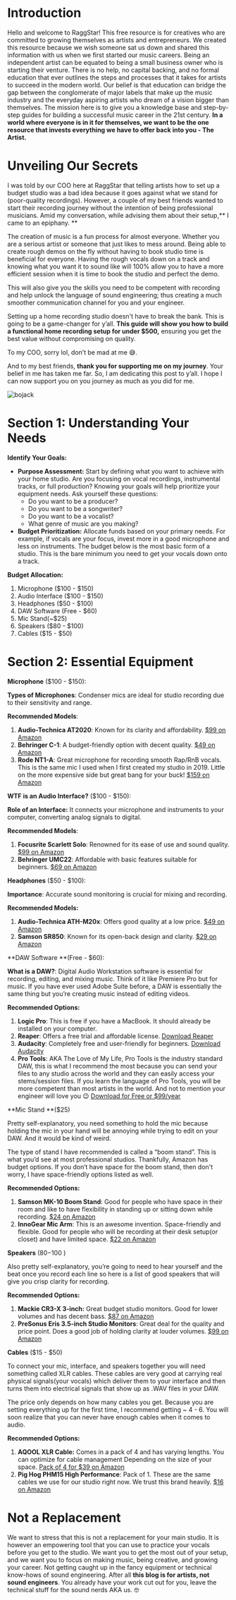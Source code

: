 <script lang='ts'>
  import BlogPageTemplate from '$lib/components/blog/BlogPageTemplate.svelte';
  import type { BlogCardProps } from '$lib/managers/BlogManager';
  import { ASSETS_PATH } from '$lib/managers/BlogManager';
  import { orderedBlogPosts } from '$lib/managers/BlogManager';
  import { page } from '$app/stores';

  const blogPostInfo: BlogCardProps = orderedBlogPosts.find((post) => post.slug === $page.route.id?.split('/')[3]);
  const assetsUrl = `${ASSETS_PATH}/${blogPostInfo.image}`;

  const gif1 = `${assetsUrl}/gif1.gif`;
</script>

<BlogPageTemplate
  title={blogPostInfo.title}
  subtitle={blogPostInfo.subtitle}
  published_date={blogPostInfo.date_published}
  coverImg={blogPostInfo.image}>

# Introduction
Hello and welcome to RaggStar! This free resource is for creatives who are committed to growing themselves as artists and entrepreneurs. We created this resource because we wish someone sat us down and shared this information with us when we first started our music careers. Being an independent artist can be equated to being a small business owner who is starting their venture. There is no help, no capital backing, and no formal education that ever outlines the steps and processes that it takes for artists to succeed in the modern world. Our belief is that education can bridge the gap between the conglomerate of major labels that make up the music industry and the everyday aspiring artists who dream of a vision bigger than themselves. The mission here is to give you a knowledge base and step-by-step guides for building a successful music career in the 21st century. **In a world where everyone is in it for themselves, we want to be the one resource that invests everything we have to offer back into you - The Artist.**

# Unveiling Our Secrets

I was told by our COO here at RaggStar that telling artists how to set up a budget studio was a bad idea because it goes against what we stand for (poor-quality recordings). However, a couple of my best friends wanted to start their recording journey without the intention of being professional musicians. Amid my conversation, while advising them about their setup,** I came to an epiphany. **

The creation of music is a fun process for almost everyone. Whether you are a serious artist or someone that just likes to mess around. Being able to create rough demos on the fly without having to book studio time is beneficial for everyone. Having the rough vocals down on a track and knowing what you want it to sound like will 100% allow you to have a more efficient session when it is time to book the studio and perfect the demo.

This will also give you the skills you need to be competent with recording and help unlock the language of sound engineering; thus creating a much smoother communication channel for you and your engineer.

Setting up a home recording studio doesn't have to break the bank. This is going to be a game-changer for y’all. **This guide will show you how to build a functional home recording setup for under $500,** ensuring you get the best value without compromising on quality.

To my COO, sorry lol, don’t be mad at me 😅.

And to my best friends, **thank you for supporting me on my journey**. Your belief in me has taken me far. So, I am dedicating this post to y’all. I hope I can now support you on you journey as much as you did for me.

![bojack]({gif1})

# Section 1: Understanding Your Needs

**Identify Your Goals:**



* **Purpose Assessment:** Start by defining what you want to achieve with your home studio. Are you focusing on vocal recordings, instrumental tracks, or full production? Knowing your goals will help prioritize your equipment needs. Ask yourself these questions:
    * Do you want to be a producer?
    * Do you want to be a songwriter?
    * Do you want to be a vocalist?
    * What genre of music are you making?
* **Budget Prioritization:** Allocate funds based on your primary needs. For example, if vocals are your focus, invest more in a good microphone and less on instruments. The budget below is the most basic form of a studio. This is the bare minimum you need to get your vocals down onto a track.

**Budget Allocation:**

1. Microphone ($100 - $150)
2. Audio Interface ($100 - $150)
3. Headphones ($50 - $100)
4. DAW Software (Free - $60)
5. Mic Stand(~$25)
6. Speakers ($80 - $100)
7. Cables ($15 - $50)


# Section 2: Essential Equipment

**Microphone** ($100 - $150):

**Types of Microphones**: Condenser mics are ideal for studio recording due to their sensitivity and range.

**Recommended Models**:



1. **Audio-Technica AT2020**: Known for its clarity and affordability. [$99 on Amazon](https://www.amazon.com/Technica-AT2020-Side-Address-Cardioid-Condenser/dp/B00RLAKUQ6/ref=sr_1_2?crid=6AY1JIXT21LO&dib=eyJ2IjoiMSJ9.aQWWS2DwymHkJf0peazPli34zGCCOwqk_a1pLhdx90v9GJ-0HSa2Y3Bcbdj32PAWUykr-i8Cck9TFVDSKF5qI3ZBusfCUr7ZCanNpSL7aTrghgr8UGY0v_5xb_jDNPsSlb_m6wr80Awq1yl5WXaaX7qXWPfFptXlyM5iueObExs7HrkjEx6EcOlFl9PZaiUt4eQ3qn8o083xYxivZ-NXPMQ-W5OhZ6gqSCyCAa6TeNgq8NwVlFrKoimBsJej0qEv_dATm53tG7eGYfHpIMj_f8G-bjII-D9kkH0ox6C-USY.WzSHRRkOh6pF9VZlaW-R1DL4DAzWtO1YMgSVmeh7Rwk&dib_tag=se&keywords=at%2B2020&qid=1715567303&sprefix=at%2B2020%2Caps%2C100&sr=8-2&th=1)
2. **Behringer C-1**: A budget-friendly option with decent quality. [$49 on Amazon](https://www.amazon.com/Behringer-Professional-Large-Diaphragm-Condenser-Microphone/dp/B000CZ0RLK/ref=pd_ci_mcx_mh_mcx_views_0?pd_rd_w=3TgYk&content-id=amzn1.sym.8b590b55-908d-4829-9f90-4c8752768e8b%3Aamzn1.symc.40e6a10e-cbc4-4fa5-81e3-4435ff64d03b&pf_rd_p=8b590b55-908d-4829-9f90-4c8752768e8b&pf_rd_r=B38TQBPH16Y289VN2CJK&pd_rd_wg=57idR&pd_rd_r=c7e71b9c-780e-41ce-8308-34a284f50a00&pd_rd_i=B000CZ0RLK)
3. **Rode NT1-A**: Great microphone for recording smooth Rap/RnB vocals. This is the same mic I used when I first created my studio in 2019. Little on the more expensive side but great bang for your buck!  [$159 on Amazon](https://www.amazon.com/Signature-Condenser-Microphone-Shockmount-Filter/dp/B0CKVD62NX/ref=sr_1_2?crid=3QQPNHAB1WWG5&dib=eyJ2IjoiMSJ9.AVKibzjD06rcLC1ZWjXjErv95LVkfbmFUbFbr63y-u8IDaWKliGLJ0g9hScBrF-mV0jFFplBfhYux84kLnaT32LRjserJsvyzt1xtZvV0oVNjWrOTB5-eSVr2P1wHVHEYXymkDV6zmrVDlwGfWGYoV_w2TpVm4MgzVspDq-NHhb7Hi1ABSZLMGEdG3STxvobS74VKUP14QfD5ilRKKe2zZgj4r5kDbk1G94at-sxS3FtPNiN5o1EX41TH1eiTh2mNsL7lYDiULvvbsem8mOL2AG5FO32Xg-9vW1OuxWRcZw.PelOWXtFY_iA5DoNq9fjGLXy-r3C8OQg6_o7Bx8AtT4&dib_tag=se&keywords=rode%2Bnt1&qid=1715567568&s=musical-instruments&sprefix=rode%2Bnt1%2Cmi%2C83&sr=1-2&th=1)

**WTF is an Audio Interface?** ($100 - $150):

**Role of an Interface:** It connects your microphone and instruments to your computer, converting analog signals to digital.

**Recommended Models**:



1. **Focusrite Scarlett Solo**: Renowned for its ease of use and sound quality. [$99 on Amazon](https://www.amazon.com/Focusrite-Scarlett-Audio-Interface-Tools/dp/B07QR6Z1JB/ref=sr_1_2?crid=36REKS1WSYMQF&dib=eyJ2IjoiMSJ9.ZnWMY84VwovG6mrVRbw2lJoKmMvWN-uqqj921iUUdQx47JiKRYfYFclxlAtHwyQfL2W9SyremKcsY3TdXCA8v5hJ1G0htq6LFdlv_kQHIj6kBdI91KlaccEDooy9NeZ6cN7wyl-ZuVf_Rh8NAF0ac0Dohx4bC96oV_bHeiDcfmXEqW5tPJUahHfg3WJLkr-Qn5iMafxCsYLQAJY0GA2AaPlL165w7mLYILJMEO_UHyk6xH7QO8RP7D5JeCEXV9TUeQaLNRGK509yAmxlnb3RbQHtnb-P5CSwGptJ48alQj8.9NTHDkWprLa7F7_I7k7r8e9HGbv2xc86NHxc4BmJYao&dib_tag=se&keywords=focusrite+scarlett+solo&qid=1715567861&s=musical-instruments&sprefix=focusrite%2Cmi%2C89&sr=1-2)
2. **Behringer UMC22**: Affordable with basic features suitable for beginners. [$69 on Amazon](https://www.amazon.com/Behringer-UMC22-BEHRINGER-audio-interface/dp/B00FFIGZF6/ref=sr_1_2?crid=3020QRK0WIUWA&dib=eyJ2IjoiMSJ9.867q0CXui6WEscMrk22itTfps3VSV-j2RdwuZvvM54D3_OXDPeq7_ug4JbIy804vioT81Qcs5Aru2-r_R4Is-nqKx5GOAE7kq6X17VXho6MZAQCEkNvZj92_ytSdoZkGM8PCMz7lJXe2DO6OKuMQeZ_4j3f13LnqW5zntAlP3WyOz9wf6t3UvOmE-1zPXVSWRhmuglbpny9aiq_WqtxYjQSAt6d9w82cnI63B-nNzrfPst5e0lC16sEy39LDUyQbWGl_n24Nv1SiF9Ooe_kl_tRIMetU3JO1eDeI6TpO_64.MCQGKNaB57i3GLeGCVXRN9aEKOtv98dA2GM3DT0pcWI&dib_tag=se&keywords=behringer+mc22&qid=1715567936&s=musical-instruments&sprefix=behringer+mc2%2Cmi%2C94&sr=1-2)

**Headphones** ($50 - $100):

**Importance**: Accurate sound monitoring is crucial for mixing and recording.

**Recommended Models:**



1. **Audio-Technica ATH-M20x**: Offers good quality at a low price. [$49 on Amazon](https://www.amazon.com/Audio-Technica-ATH-M20x-Professional-Monitor-Headphones/dp/B00HVLUR18/ref=sr_1_1?crid=369GDQJLWHLJ2&dib=eyJ2IjoiMSJ9.U367j2JZJHo3EEI1Ku7LFE-_yBmY4t0QNoQuLZm0dcoiQIauWCRvcwahknSx4yF7nYvMMxrELCgrufUPUjw1Tv5Qt0PW4jdX1HalEM5tiYvCB0vPdofjP66IguvneBUFT9MFiJe5FdvzV0Px8_8mjA.D1FP9vh_6cZFGIfsxJvRMQG35R8n6VpFJ_ERNEcguHc&dib_tag=se&keywords=ath+m20&qid=1715568079&s=musical-instruments&sprefix=athx+m+20%2Cmi%2C84&sr=1-1)
2. **Samson SR850**: Known for its open-back design and clarity. [$29 on Amazon](https://www.amazon.com/Samson-Professional-Semi-Open-Reference-Headphones/dp/B084QCYXVQ/ref=sr_1_4?crid=1JYW86EZ4R1KB&dib=eyJ2IjoiMSJ9.vnG-fJhVGdwxG-bzu9L88J1V615JSRR8jawQKnVn1Ut8R6kj3akiYrXCI-uuYWKWFDxFN-VKBbAwRaDbAZl9hXWm8MPs7C3LI9axqAm38TzWEYIXkeGKI-6DgYio0a12RDumaOnCB2qOLFT3VU-73op53_WH-pP-PsQYyyYAdRSG3duWQAQEcF2UvcIerQRIblfzfLNDNmUTSQ3azzOYl4GZOa1cSRgt7U6eewL6IIOXvOLmCKMKN1BU9ur8cp2ZYmshoaiAr00bB2vvf_mVbRzg0LsMEqVjMPJBz5nok6c.XSpZFY1TSAWu025dB442TFPiqUa6jr3O8GvrSwh9ySk&dib_tag=se&keywords=samson+sr850&qid=1715568125&s=musical-instruments&sprefix=samson+%2Cmi%2C87&sr=1-4)

**DAW Software **(Free - $60):

**What is a DAW?**: Digital Audio Workstation software is essential for recording, editing, and mixing music. Think of it like Premiere Pro but for music. If you have ever used Adobe Suite before, a DAW is essentially the same thing but you’re creating music instead of editing videos.

**Recommended Options:**



1. **Logic Pro**: This is free if you have a MacBook. It should already be installed on your computer.
2. **Reaper**: Offers a free trial and affordable license. [Download Reaper ](https://www.reaper.fm/)
3. **Audacity**: Completely free and user-friendly for beginners. [Download Audacity](https://www.audacityteam.org/)
4. **Pro Tools**: AKA The Love of My Life, Pro Tools is the industry standard DAW, this is what I recommend the most because you can send your files to any studio across the world and they can easily access your stems/session files. If you learn the language of Pro Tools, you will be more competent than most artists in the world. And not to mention your engineer will love you 😉 [Download for Free or $99/year](https://www.avid.com/pro-tools)

**Mic Stand **($25)

Pretty self-explanatory, you need something to hold the mic because holding the mic in your hand will be annoying while trying to edit on your DAW. And it would be kind of weird.

The type of stand I have recommended is called a “boom stand”. This is what you’d see at most professional studios. Thankfully, Amazon has budget options. If you don’t have space for the boom stand, then don't worry, I have space-friendly options listed as well.

**Recommended Options:**



1. **Samson MK-10 Boom Stand**: Good for people who have space in their room and like to have flexibility in standing up or sitting down while recording. [$24 on Amazon](https://www.amazon.com/Samson-MK-10-Microphone-Boom-Stand/dp/B003CLIPHO/ref=sr_1_21?crid=3CK702RH7KSLK&dib=eyJ2IjoiMSJ9.9yFgi-JdFRFsvWsMM8B75U_IRfZaUy6VEnJ5mAtNC11WxzVEf1arQylBPH_sbGpLJ0hVfAGkX3CkCBlUraTx4cGk5ln3T774gCHqinBGzBihv2C922_C2v7oWyS3P9bZ1MtM6DJk9_7_f17uY8KT9HeCyI8cHtA3KDhsGDgl2gK562Fv3DwTikGWbJWQTjF9AqBz399ju4t7RYtGhLv7jYdiVV5HkDJ9L9NU8icCHJgBSMbAe-vc1_G5rwq3cGOjLriwygtQ0uFYFfir1w2t8N9shourrqYK53wbkwWnTf0.OY1aM3ysKUEo0zmdCok5lqOSm-Ny_pKHMmK1zSfJZq8&dib_tag=se&keywords=mic%2Bstand&qid=1715568799&s=musical-instruments&sprefix=mic%2Bstand%2Cmi%2C89&sr=1-21&th=1)
2. **InnoGear Mic Arm**: This is an awesome invention. Space-friendly and flexible. Good for people who will be recording at their desk setup(or closet) and have limited space.  [$22 on Amazon](https://www.amazon.com/InnoGear-Microphone-Adjustable-Suspension-Microphones/dp/B07X1ZWS2H/ref=sr_1_23?crid=3CK702RH7KSLK&dib=eyJ2IjoiMSJ9.9yFgi-JdFRFsvWsMM8B75U_IRfZaUy6VEnJ5mAtNC11WxzVEf1arQylBPH_sbGpLJ0hVfAGkX3CkCBlUraTx4cGk5ln3T774gCHqinBGzBihv2C922_C2v7oWyS3P9bZ1MtM6DJk9_7_f17uY8KT9HeCyI8cHtA3KDhsGDgl2gK562Fv3DwTikGWbJWQTjF9AqBz399ju4t7RYtGhLv7jYdiVV5HkDJ9L9NU8icCHJhBQd3neJVW0VncdkeI89NJ5p8gPIqE2BR2QsYdj0hYXd9shourrqYK53wbkwWnTf0.GcuQqEOV0AMQ6D2Byu8z3fZdx4EQ6c1Fsy7bDY5IMUg&dib_tag=se&keywords=mic+stand&qid=1715569432&s=musical-instruments&sprefix=mic+stand%2Cmi%2C89&sr=1-23)

**Speakers** ($80-$100 )

Also pretty self-explanatory, you’re going to need to hear yourself and the beat once you record each line so here is a list of good speakers that will give you crisp clarity for recording.

**Recommended Options:**



1. **Mackie CR3-X 3-inch:** Great budget studio monitors. Good for lower volumes and has decent bass. [$87 on Amazon](https://www.amazon.com/Mackie-Creative-Reference-Multimedia-Professional/dp/B083N8N7TB/ref=sr_1_5?crid=1ZXMJ5Y1WYD1F&dib=eyJ2IjoiMSJ9.cU25dCikxNsxw2OKomG1-VVo_tfP9Gjdlbxib0uwgdOyqGN5sK40MZx4R9GDHnUKZM95xrLTIMB8MqxL8dh2zuwqWv1G0nhkMHDtbBE85lNQtme1Y4t2lHZq5VmiEdsJK_FRcME6_X5zAfWuxLUsh6uZete9DpbAl0SOoaxLErN2cekq8tsJI-B5Z2ewOZUYhAqzsIusoQ1MNj9Im-o7_4iv10q5xRydz9JpEKC3WisFDfthrwJGQd2r9fbxvE-GhWry5RvRkWeV8BIIJx77GioFveby-JDUGbJm6MjtceI.nlE81KWzDf_tra_eztpMKw8CVJrBu69pEtZymCQBSlk&dib_tag=se&keywords=studio+speakers&qid=1715569868&s=musical-instruments&sprefix=studio+speaker%2Cmi%2C90&sr=1-5)
2. **PreSonus Eris 3.5-inch Studio Monitors**: Great deal for the quality and price point. Does a good job of holding clarity at louder volumes. [$99 on Amazon](https://www.amazon.com/PreSonus-Eris-3-5-Gen-Studio-Quality/dp/B0C88ZB3D9/ref=sr_1_4?crid=1ZXMJ5Y1WYD1F&dib=eyJ2IjoiMSJ9.cU25dCikxNsxw2OKomG1-VVo_tfP9Gjdlbxib0uwgdOyqGN5sK40MZx4R9GDHnUKZM95xrLTIMB8MqxL8dh2zuwqWv1G0nhkMHDtbBE85lNQtme1Y4t2lHZq5VmiEdsJK_FRcME6_X5zAfWuxLUsh6uZete9DpbAl0SOoaxLErN2cekq8tsJI-B5Z2ewOZUYhAqzsIusoQ1MNj9Im-o7_4iv10q5xRydz9JpEKC3WisFDfthrwJGQd2r9fbxvE-GhWry5RvRkWeV8BIIJx77GioFveby-JDUGbJm6MjtceI.nlE81KWzDf_tra_eztpMKw8CVJrBu69pEtZymCQBSlk&dib_tag=se&keywords=studio+speakers&qid=1715569965&s=musical-instruments&sprefix=studio+speaker%2Cmi%2C90&sr=1-4)

**Cables** ($15 - $50)

To connect your mic, interface, and speakers together you will need something called XLR cables. These cables are very good at carrying real physical signals(your vocals) which deliver them to your interface and then turns them into electrical signals that show up as .WAV files in your DAW.

The price only depends on how many cables you get. Because you are setting everything up for the first time, I recommend getting ~ 4 - 6. You will soon realize that you can never have enough cables when it comes to audio.

**Recommended Options:**
1. **AQOOL XLR Cable:** Comes in a pack of 4 and has varying lengths. You can optimize for cable management Depending on the size of your space. [Pack of 4 for $39 on Amazon](https://www.amazon.com/Gold-Plated-Microphone-Colored-Connectors-Balanced/dp/B099NV8KX3/ref=sr_1_10?crid=295RPCCDQH7B&dib=eyJ2IjoiMSJ9.Qc7Bm99GBP3_XdgZcQz45pLZhntavP_ZIapgiw2A2phvEub6aPHLgEIw4eV4qW_w7U6ILzu6H6zCJs02kPrRDQWOtTu_wl9rUAbGxjkoF07jsZ9gxBkw3wKIBHrYnT_ogeW3juU5SOgr1hvwp_sCJZTiuTPwMqOEkeYWqvHtENtTXSQAFczYZ0Z28bmX1b3w2-1x6DRe0-CtRqQH_-58yQNt9zxK1BwVlvTN0izRB2Ql2hdqJk9cwwcAFAL3Jgv-tvmDTG0xZPhJoaPKsJucoQbPdGZ9gk_m14KUbbU9TA8.MeLmdvD9tjMmaQuweucekhM_192AP6P4OfmM8fZLD2M&dib_tag=se&keywords=xlr%2Bcables&qid=1715569658&s=musical-instruments&sprefix=xlr%2Bcables%2Cmi%2C96&sr=1-10&th=1)
2. **Pig Hog PHM15 High Performance**: Pack of 1. These are the same cables we use for our studio right now. We trust this brand heavily. [$16 on Amazon](https://www.amazon.com/PHM15-High-Performance-Microphone-Cable/dp/B004GHI5ZK/ref=sr_1_8?crid=295RPCCDQH7B&dib=eyJ2IjoiMSJ9.Qc7Bm99GBP3_XdgZcQz45pLZhntavP_ZIapgiw2A2phvEub6aPHLgEIw4eV4qW_w7U6ILzu6H6zCJs02kPrRDQWOtTu_wl9rUAbGxjkoF07jsZ9gxBkw3wKIBHrYnT_ogeW3juU5SOgr1hvwp_sCJZTiuTPwMqOEkeYWqvHtENtTXSQAFczYZ0Z28bmX1b3w2-1x6DRe0-CtRqQH_-58yQNt9zxK1BwVlvTN0izRB2Ql2hdqJk9cwwcAFAL3Jgv-tvmDTG0xZPhJoaPKsJucoQbPdGZ9gk_m14KUbbU9TA8.MeLmdvD9tjMmaQuweucekhM_192AP6P4OfmM8fZLD2M&dib_tag=se&keywords=xlr+cables&qid=1715570762&s=musical-instruments&sprefix=xlr+cables%2Cmi%2C96&sr=1-8)


# Not a Replacement

We want to stress that this is not a replacement for your main studio. It is however an empowering tool that you can use to practice your vocals before you get to the studio. We want you to get the most out of your setup, and we want you to focus on making music, being creative, and growing your career. Not getting caught up in the fancy equipment or technical know-hows of sound engineering. After all **this blog is for artists, not sound engineers**. You already have your work cut out for you, leave the technical stuff for the sound nerds AKA us.  🤓



</BlogPageTemplate>
